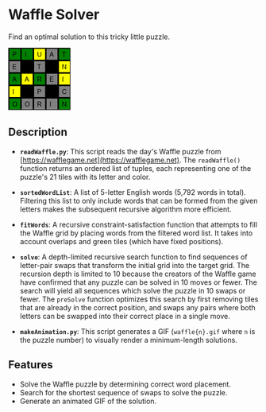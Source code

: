 # Waffle Solver
Find an optimal solution to this tricky little puzzle.

![example](https://github.com/nyberry/waffle/blob/main/waffle1039.gif)

## Description

- **`readWaffle.py`**: This script reads the day's Waffle puzzle from [https://wafflegame.net](https://wafflegame.net). The `readWaffle()` function returns an ordered list of tuples, each representing one of the puzzle's 21 tiles with its letter and color.

- **`sortedWordList`**: A list of 5-letter English words (5,792 words in total). Filtering this list to only include words that can be formed from the given letters makes the subsequent recursive algorithm more efficient.

- **`fitWords`**: A recursive constraint-satisfaction function that attempts to fill the Waffle grid by placing words from the filtered word list. It takes into account overlaps and green tiles (which have fixed positions).

- **`solve`**: A depth-limited recursive search function to find sequences of letter-pair swaps that transform the initial grid into the target grid. The recursion depth is limited to 10 because the creators of the Waffle game have confirmed that any puzzle can be solved in 10 moves or fewer. The search will yield all sequences which solve the puzzle in 10 swaps or fewer. The `preSolve` function optimizes this search by first removing tiles that are already in the correct position, and swaps any pairs where both letters can be swapped into their correct place in a single move.

- **`makeAnimation.py`**: This script generates a GIF (`waffle{n}.gif` where `n` is the puzzle number) to visually render a minimum-length solutions.

## Features

- Solve the Waffle puzzle by determining correct word placement.
- Search for the shortest sequence of swaps to solve the puzzle.
- Generate an animated GIF of the solution.
